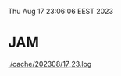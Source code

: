 Thu Aug 17 23:06:06 EEST 2023
# JAM
<a href='./cache/202308/17_23.log'>./cache/202308/17_23.log</a>

